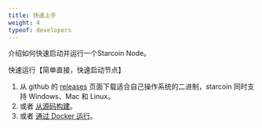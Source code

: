 ```yaml
---
title: 快速上手
weight: 4
typeof: developers
---
```


 介绍如何快速启动并运行一个Starcoin Node。

<!--more-->

快速运行【简单直接，快速启动节点】

1. 从 github 的 [releases](https://github.com/starcoinorg/starcoin/releases) 页面下载适合自己操作系统的二进制，starcoin 同时支持 Windows、Mac 和 Linux。
2. 或者 [从源码构建](../build)。
3. 或者 [通过 Docker 运行](../run_by_docker)。